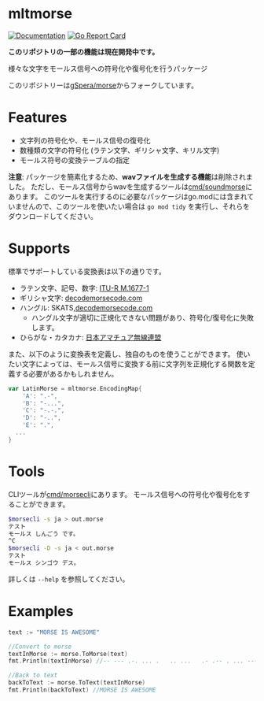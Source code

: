 mltmorse
========
[![Documentation](https://godoc.org/github.com/Kipprotor/mltmorse?status.svg)](http://godoc.org/github.com/Kipprotor/mltmorse)
[![Go Report Card](https://goreportcard.com/badge/github.com/Kipprotor/mltmorse)](https://goreportcard.com/report/github.com/Kipprotor/mltmorse)

**このリポジトリの一部の機能は現在開発中です。**

様々な文字をモールス信号への符号化や復号化を行うパッケージ

このリポジトリーは[gSpera/morse](https://github.com/gSpera/morse)からフォークしています。

Features
========
- 文字列の符号化や、モールス信号の復号化
- 数種類の文字の符号化 (ラテン文字、ギリシャ文字、キリル文字)
- モールス符号の変換テーブルの指定

**注意**: パッケージを簡素化するため、**wavファイルを生成する機能**は削除されました。 
ただし、モールス信号からwavを生成するツールは[cmd/soundmorse](cmd/soundmorse)にあります。
このツールを実行するのに必要なパッケージはgo.modには含まれていませんので、このツールを使いたい場合は `go mod tidy` を実行し、それらをダウンロードしてください。

Supports
========
標準でサポートしている変換表は以下の通りです。

- ラテン文字、記号、数字: [ITU-R M.1677-1](https://www.itu.int/dms_pubrec/itu-r/rec/m/R-REC-M.1677-1-200910-I!!PDF-E.pdf)
- ギリシャ文字: [decodemorsecode.com](https://decodemorsecode.com/greek-alphabet/)
- ハングル: SKATS,[decodemorsecode.com](https://www.mykit.com/kor/ele/morse.htm)
  - ハングル文字が適切に正規化できない問題があり、符号化/復号化に失敗します。
- ひらがな・カタカナ:  [日本アマチュア無線連盟](https://www.jarl.org/Japanese/A_Shiryo/A-C_Morse/morse.htm)

また、以下のように変換表を定義し、独自のものを使うことができます。
使いたい文字によっては、モールス信号に変換する前に文字列を正規化する関数を定義する必要があるかもしれません。
```go
var LatinMorse = mltmorse.EncodingMap{
	'A': ".-",
	'B': "-...",
	'C': "-.-.",
	'D': "-..",
	'E': ".",
  ...
}
```

Tools
=====
CLIツールが[cmd/morsecli](cmd/morsecli)にあります。
モールス信号への符号化や復号化をすることができます。
```bash
$morsecli -s ja > out.morse
テスト
モールス しんごう です。
^C
$morsecli -D -s ja < out.morse
テスト
モールス シンゴウ デス。
```
詳しくは `--help` を参照してください。

Examples
========
```go
text := "MORSE IS AWESOME"

//Convert to morse
textInMorse := morse.ToMorse(text)
fmt.Println(textInMorse) //-- --- .-. ... .   .. ...   .- .-- . ... --- -- .

//Back to text
backToText := morse.ToText(textInMorse)
fmt.Println(backToText) //MORSE IS AWESOME
```